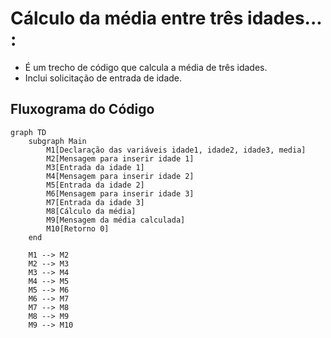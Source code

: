 # Cálculo da média entre três idades... :

- É um trecho de código que calcula a média de três idades.
- Inclui solicitação de entrada de idade.

## Fluxograma do Código

``` mermaid
graph TD
    subgraph Main
        M1[Declaração das variáveis idade1, idade2, idade3, media]
        M2[Mensagem para inserir idade 1]
        M3[Entrada da idade 1]
        M4[Mensagem para inserir idade 2]
        M5[Entrada da idade 2]
        M6[Mensagem para inserir idade 3]
        M7[Entrada da idade 3]
        M8[Cálculo da média]
        M9[Mensagem da média calculada]
        M10[Retorno 0]
    end

    M1 --> M2
    M2 --> M3
    M3 --> M4
    M4 --> M5
    M5 --> M6
    M6 --> M7
    M7 --> M8
    M8 --> M9
    M9 --> M10
```
